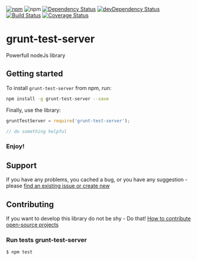 [![npm](http://img.shields.io/npm/v/grunt-test-server.svg?style=flat-square)](https://www.npmjs.com/package/grunt-test-server)
![npm](http://img.shields.io/npm/l/grunt-test-server.svg?style=flat-square)
[![Dependency Status](https://david-dm.org/aliaksandr-pasynkau/grunt-test-server.svg?style=flat-square)](https://david-dm.org/aliaksandr-pasynkau/grunt-test-server)
[![devDependency Status](https://david-dm.org/aliaksandr-pasynkau/grunt-test-server/dev-status.svg?style=flat-square)](https://david-dm.org/aliaksandr-pasynkau/grunt-test-server#info=devDependencies)
[![Build Status](https://travis-ci.org/aliaksandr-pasynkau/grunt-test-server.svg?branch=master&style=flat-square)](https://travis-ci.org/aliaksandr-pasynkau/grunt-test-server)
[![Coverage Status](https://img.shields.io/coveralls/aliaksandr-pasynkau/grunt-test-server.svg?style=flat-square)](https://coveralls.io/r/aliaksandr-pasynkau/grunt-test-server?branch=master)

# grunt-test-server
Powerfull nodeJs library

## Getting started 

To install `grunt-test-server` from npm, run:
```bash
npm install -g grunt-test-server --save
```

Finally, use the library:
```js
gruntTestServer = require('grunt-test-server');

// do something helpful
```

### Enjoy!


## Support
If you have any problems, you cached a bug, or you have any suggestion - please [find an existing issue or create new](https://github.com/aliaksandr-pasynkau/grunt-test-server/issues)


## Contributing
If you want to develop this library do not be shy - Do that! [How to contribute open-source projects](https://guides.github.com/activities/contributing-to-open-source/)

### Run tests grunt-test-server
```shell
$ npm test
```
